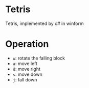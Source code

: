 # Tetris
Tetris, implemented by c# in winform

# Operation

* `w`: rotate the falling block
* `a`: move left
* `d`: move right
* `s`: move down
* `j`: fall down

